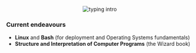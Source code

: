 <p align="center">
<img src="https://readme-typing-svg.herokuapp.com?color=08CE90&center=true&vCenter=true&lines=Hello+there!;My+name's+Clovis!;I+study+Computer+Science;" alt="typing intro">
</p>

### Current endeavours
- **Linux** and **Bash** (for deployment and Operating Systems fundamentals)
- **Structure and Interpretation of Computer Programs** (the Wizard book)

<!--
### Upcoming endeavours
- Set up **i3**, **Tmux**, and **Fzf** on my personal machine
--->
